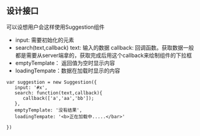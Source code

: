 
## 设计接口
可以设想用户会这样使用Suggestion组件

- input: 需要初始化的元素
- search(text,callback)
  text: 输入的数据
  callback: 回调函数。获取数据一般都是需要从server端拿的，获取完成后用这个callback来绘制组件的下拉框
- emptyTemplate： 返回值为空时显示内容
- loadingTempate：数据在加载时显示的内容
```
var suggestion = new Suggestion({
   input: '#x',
   search: function(text,callback){
      callback(['a','aa','bb']);
   },
   emptyTemplate: '没有结果',
   loadingTempate: '<b>正在加载中.....</bar>'

})
```
